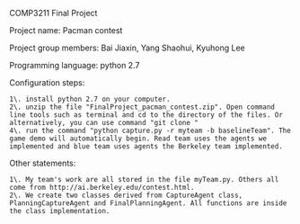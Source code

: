 COMP3211 Final Project

Project name: Pacman contest

Project group members: Bai Jiaxin, Yang Shaohui, Kyuhong Lee

Programming language: python 2.7

Configuration steps:

```
1\. install python 2.7 on your computer.
2\. unzip the file "FinalProject_pacman_contest.zip". Open command line tools such as terminal and cd to the directory of the files. Or alternatively, you can use command "git clone "
4\. run the command "python capture.py -r myteam -b baselineTeam". The game demo will automatically begin. Read team uses the agents we implemented and blue team uses agents the Berkeley team implemented.
```

Other statements:

```
1\. My team's work are all stored in the file myTeam.py. Others all come from http://ai.berkeley.edu/contest.html.
2\. We create two classes derived from CaptureAgent class, PlanningCaptureAgent and FinalPlanningAgent. All functions are inside the class implementation.
```

